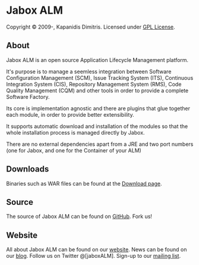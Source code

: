 Jabox ALM
==========
Copyright &copy; 2009-, Kapanidis Dimitris. Licensed under [GPL License].

About
-----
Jabox ALM is an open source Application Lifecycle Management platform.

It's purpose is to manage a seemless integration between Software Configuration Management (SCM), Issue Tracking System (ITS), Continuous Integration System (CIS), Repository Management System (RMS), Code Quality Management (CQM) and other tools in order to provide a complete Software Factory.

Its core is implementation agnostic and there are plugins that glue together each module, in order to provide better extensibility.

It supports automatic download and installation of the modules so that the whole installation process is managed directly by Jabox.

There are no external dependencies apart from a JRE and two port numbers (one for Jabox, and one for the Container of your ALM)

Downloads
---------
Binaries such as WAR files can be found at the [Download page].

Source
------
The source of Jabox ALM can be found on [GitHub]. Fork us!

Website
----------------
All about Jabox ALM can be found on our [website].
News can be found on our [blog].
Follow us on Twitter @[jaboxALM].
Sign-up to our [mailing list].

[GPL License]: https://github.com/jabox/jabox/raw/master/LICENSE.txt
[Download page]: http://redmine.jabox.org/projects/jabox/wiki/Download
[GitHub]: https://github.com/jabox/jabox
[website]: http://www.jabox.org/
[blog]: http://jabox.tumblr.com/
[mailing list]: http://groups.google.com/group/users-jabox/topics

